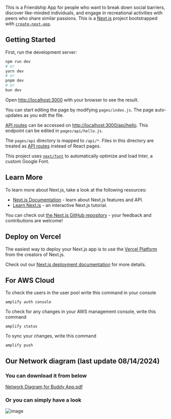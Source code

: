 This is a Friendship App for people who want to break down social barriers, discover like-minded individuals, and engage in recreational activities with peers who share similar passions.
This is a [Next.js](https://nextjs.org/) project bootstrapped with [`create-next-app`](https://github.com/vercel/next.js/tree/canary/packages/create-next-app).

## Getting Started

First, run the development server:

```bash
npm run dev
# or
yarn dev
# or
pnpm dev
# or
bun dev
```

Open [http://localhost:3000](http://localhost:3000) with your browser to see the result.

You can start editing the page by modifying `pages/index.js`. The page auto-updates as you edit the file.

[API routes](https://nextjs.org/docs/api-routes/introduction) can be accessed on [http://localhost:3000/api/hello](http://localhost:3000/api/hello). This endpoint can be edited in `pages/api/hello.js`.

The `pages/api` directory is mapped to `/api/*`. Files in this directory are treated as [API routes](https://nextjs.org/docs/api-routes/introduction) instead of React pages.

This project uses [`next/font`](https://nextjs.org/docs/basic-features/font-optimization) to automatically optimize and load Inter, a custom Google Font.

## Learn More

To learn more about Next.js, take a look at the following resources:

- [Next.js Documentation](https://nextjs.org/docs) - learn about Next.js features and API.
- [Learn Next.js](https://nextjs.org/learn) - an interactive Next.js tutorial.

You can check out [the Next.js GitHub repository](https://github.com/vercel/next.js/) - your feedback and contributions are welcome!

## Deploy on Vercel

The easiest way to deploy your Next.js app is to use the [Vercel Platform](https://vercel.com/new?utm_medium=default-template&filter=next.js&utm_source=create-next-app&utm_campaign=create-next-app-readme) from the creators of Next.js.

Check out our [Next.js deployment documentation](https://nextjs.org/docs/deployment) for more details.

## For AWS Cloud

To check the users in the user pool write this command in your console

```
amplify auth console
```

To check for any changes in your AWS management console, write this command

```
amplify status
```

To sync your changes, write this command

```
amplify push
```

## Our Network diagram (last update 08/14/2024)

### You can download it from below
[Network Diagram for Buddy App.pdf](https://github.com/user-attachments/files/16612815/Network.Diagram.for.Buddy.App.pdf)

### Or you can simply have a look
![image](https://github.com/user-attachments/assets/2dbf1abd-0148-4f1d-9a6b-84746fa9e3b4)


